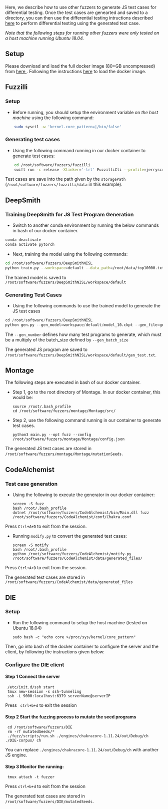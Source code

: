 Here, we describe how to use other fuzzers to generate JS test cases for differential testing. Once the test cases are genearted and saved to a directory, you can then use the differential testing intructions described [here](./README.md#dftest) to perform differential testing using the generated test case. 

*Note that the following steps for running other fuzzers were only tested on a host machine running Ubuntu 18.04.*

## Setup
Please download and load the full docker image (80+GB uncompressed) from [here ](https://drive.google.com/file/d/1WMd4GMin5rOke40CaFwylm34ddmBpFGY/view?usp=sharing).
Following the instructions [here](./README.md#loaddi) to load the docker image. 


## Fuzzilli

### Setup
* Before running, you should setup the environment variable on *the host machine* using the following command:

```bash
    sudo sysctl -w 'kernel.core_pattern=|/bin/false'
```

### Generating test cases
* Using the following command running in our docker container to generate test cases:

```bash
    cd /root/software/fuzzers/fuzzilli
    swift run -c release -Xlinker='-lrt' FuzzilliCli --profile=jerryscript --storagePath=/root/software/fuzzers/fuzzilli/data /root/software/fuzzers/additional_engines/jerryscript/build/bin/jerry --resume
```

Test cases are save into the path given by the `storagePath` (`/root/software/fuzzers/fuzzilli/data` in this example). 


## DeepSmith
### Training DeepSmith for JS Test Program Generation
* Switch to another conda environment by running the below commands in bash of our docker container. 

```bash
conda deactivate
conda activate pytorch
```

* Next, training the model using the following commands:

```bash
cd /root/software/fuzzers/DeepSmithNISL
python train.py --workspace=default --data_path=/root/data/top10000.txt --epoch=10  --save_every_epoch=10
```

The trained model is saved to `/root/software/fuzzers/DeepSmithNISL/workspace/default`

### Generating Test Cases

* Using the following commands to use the trained model to generate the JS test cases 

```python
cd /root/software/fuzzers/DeepSmithNISL
python gen.py --gen_model=workspace/default/model_10.ckpt --gen_file=gen_test.txt --gen_number=1024 --gen_batch_size=32 
```

The ```--gen_number``` defines how many test programs to generate, which must be a multiply of the batch_size defined by ```--gen_batch_size```

The generated JS program are saved to `/root/software/fuzzers/DeepSmithNISL/workspace/default/gen_test.txt`.


## Montage

The following steps are executed in bash of our docker container. 


* Step 1, go to the root directory of Montage. In our docker container, this would be: 

   ```
   source /root/.bash_profile
   cd /root/software/fuzzers/montage/Montage/src/
   ```

* Step 2, use the following command running in our container to generate test cases. 

   ```
   python3 main.py --opt fuzz --config /root/software/fuzzers/montage/Montage/config.json
   ```

The generated JS test cases are stored in `/root/software/fuzzers/montage/Montage/mutationSeeds`.


## CodeAlchemist

### Test case generation
* Using the following to execute the generator in our docker container:

   ```
   screen -S fuzz
   bash /root/.bash_profile
   dotnet /root/software/fuzzers/CodeAlchemist/bin/Main.dll fuzz /root/software/fuzzers/CodeAlchemist/conf/Chakra.conf
   ```
 Press ```Ctrl+A+D``` to exit from the session.

* Running `modify.py` to convert the generated test cases: 

   ```
   screen -S motify
   bash /root/.bash_profile
   python /root/software/fuzzers/CodeAlchemist/motify.py /root/software/fuzzers/CodeAlchemist/data/generated_files/ 
   ```
   

Press ```Ctrl+A+D``` to exit from the session. 

The generated test cases are stored in `/root/software/fuzzers/CodeAlchemist/data/generated_files`

   

## DIE

### Setup 
* Run the following command to setup the host machine (tested on Ubuntu 18.04)

   `sudo bash -c "echo core >/proc/sys/kernel/core_pattern"`

Then, go into bash of the docker container to configure the server and the client, by following the instructions given below: 

### Configure the DIE client

#### Step 1 Connect the server

   ~~~
    /etc/init.d/ssh start
    tmux new-session -s ssh-tunneling
    ssh -L 9000:localhost:6379 serverName@serverIP	
   ~~~

 Press ``` ctrl+b+d``` to exit the session


#### Step 2 Start the fuzzing process to mutate the seed programs

   ```
    cd /root/software/fuzzers/DIE
    rm -rf mutatedSeeds/*
    ./fuzz/scripts/run.sh ./engines/chakracore-1.11.24/out/Debug/ch ./DIE-corpus/ ch
   ```
 You can replace ```./engines/chakracore-1.11.24/out/Debug/ch``` with another JS engine. 

#### Step 3 Monitor the running:

   ```
    tmux attach -t fuzzer
   ```
Press ```ctrl+b+d``` to exit from the session

The generated test cases are stored in `/root/software/fuzzers/DIE/mutatedSeeds`.

